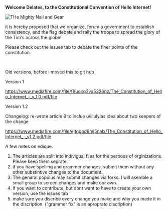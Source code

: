 **Welcome Delates, to the Constitutional Convention of Hello Internet!**

![THe Mighty Nail and Gear](https://i.imgur.com/7g83ZTe.png)

it is hereby proposed that we organize, forum a government to establish consistency, end the flag debate and rally the troops to spread the glory of the Tim's across the globe!

Please check out the issues tab to debate the finer points of the constitution.


<br>

Old versions, before i moved this to git hub

Version 1

https://www.mediafire.com/file/f9uocq3va5326nz/The_Constitution_of_Hello_Internet_-_v_1.0.pdf/file

Version 1.2

Changelog: re-wrote article 8 to inclue u/lilulylas idea about two keepers of the change

https://www.mediafire.com/file/ejtqgod8mj5nalx/The_Constitution_of_Hello_Internet_-_v1.2.pdf/file


A few notes on edique. 

1) The articles are split into indivigual files for the perpous of orginizations. Please keep them seprate.
2) if you have spelling and grammer changes, submit them without any other substintive changes to the document.
3) The genaral populus may submit changes via forks. I will asemble a small group to screen changes and make our own.
4) If you want to contribute, but dont want to have to create your own version, use the issues tab
5) make sure you discribe every change you make and why you made it in the discription. ("grammer fix" is an aproprate discription)

